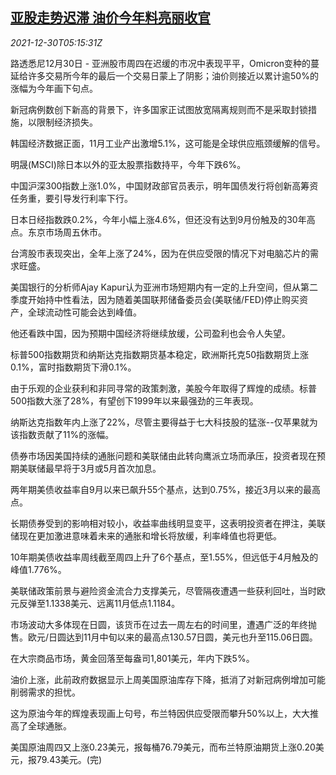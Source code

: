 <!--1640842263000-->
[亚股走势迟滞 油价今年料亮丽收官](https://cn.reuters.com/article/global-markets-1230-thur-idCNKBS2J907F)
------

<div><i>2021-12-30T05:15:31Z</i></div><p>路透悉尼12月30日 - 亚洲股市周四在迟缓的市况中表现平平，Omicron变种的蔓延给许多交易所今年的最后一个交易日蒙上了阴影；油价则接近以累计逾50%的涨幅为今年画下句点。</p><p>新冠病例数创下新高的背景下，许多国家正试图放宽隔离规则而不是采取封锁措施，以限制经济损失。</p><p>韩国经济数据正面，11月工业产出激增5.1%，这可能是全球供应瓶颈缓解的信号。</p><p>明晟(MSCI)除日本以外的亚太股票指数持平，今年下跌6%。</p><p>中国沪深300指数上涨1.0%，中国财政部官员表示，明年国债发行将创新高筹资任务重，要引导发行利率下行。</p><p>日本日经指数跌0.2%，今年小幅上涨4.6%，但还没有达到9月份触及的30年高点。东京市场周五休市。</p><p>台湾股市表现突出，全年上涨了24%，因为在供应受限的情况下对电脑芯片的需求旺盛。</p><p>美国银行的分析师Ajay Kapur认为亚洲市场短期内有一定的上升空间，但从第二季度开始持中性看法，因为随着美国联邦储备委员会(美联储/FED)停止购买资产，全球流动性可能会达到峰值。</p><p>他还看跌中国，因为预期中国经济将继续放缓，公司盈利也会令人失望。</p><p>标普500指数期货和纳斯达克指数期货基本稳定，欧洲斯托克50指数期货上涨0.1%，富时指数期货下滑0.1%。</p><p>由于乐观的企业获利和非同寻常的政策刺激，美股今年取得了辉煌的成绩。标普500指数大涨了28%，有望创下1999年以来最强劲的三年表现。</p><p>纳斯达克指数年内上涨了22%，尽管主要得益于七大科技股的猛涨--仅苹果就为该指数贡献了11%的涨幅。</p><p>债券市场因美国持续的通胀问题和美联储由此转向鹰派立场而承压，投资者现在预期美联储最早将于3月或5月首次加息。</p><p>两年期美债收益率自9月以来已飙升55个基点，达到0.75%，接近3月以来的最高点。</p><p>长期债券受到的影响相对较小，收益率曲线明显变平，这表明投资者在押注，美联储现在更加激进意味着未来的通胀和增长将放缓，利率峰值也将更低。</p><p>10年期美债收益率周线截至周四上升了6个基点，至1.55%，但远低于4月触及的峰值1.776%。</p><p>美联储政策前景与避险资金流合力支撑美元，尽管隔夜遭遇一些获利回吐，当时欧元反弹至1.1338美元、远离11月低点1.1184。</p><p>市场波动大多体现在日圆，该货币在过去一周左右的时间里，遭遇广泛的年终抛售。欧元/日圆达到11月中旬以来的最高点130.57日圆，美元也升至115.06日圆。</p><p>在大宗商品市场，黄金回落至每盎司1,801美元，年内下跌5%。</p><p>油价上涨，此前政府数据显示上周美国原油库存下降，抵消了对新冠病例增加可能削弱需求的担忧。</p><p>这为原油今年的辉煌表现画上句号，布兰特因供应受限而攀升50%以上，大大推高了全球通胀。</p><p>美国原油周四又上涨0.23美元，报每桶76.79美元，而布兰特原油期货上涨0.20美元，报79.43美元。(完)</p>
